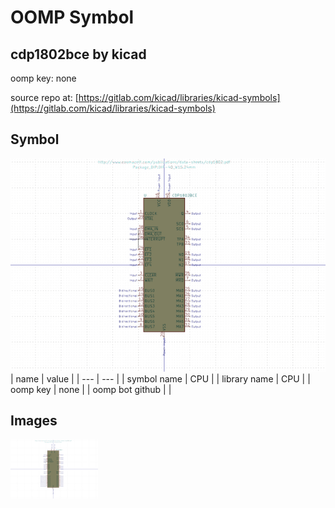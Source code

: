 # OOMP Symbol  
## cdp1802bce  by kicad  
  
oomp key: none  
  
source repo at: [https://gitlab.com/kicad/libraries/kicad-symbols](https://gitlab.com/kicad/libraries/kicad-symbols)  
## Symbol  
  
[![working.png](working_600.png)](working.png)  
| name | value | 
| --- | --- | 
| symbol name | CPU | 
| library name | CPU | 
| oomp key | none | 
| oomp bot github |  | 
## Images  
  
[![working.png](working_140.png)](working.png)  
